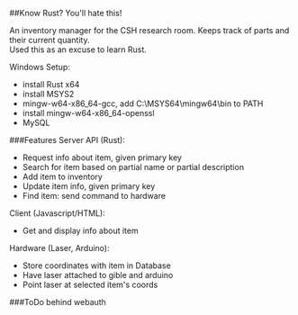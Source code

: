 ##Know Rust? You'll hate this!

An inventory manager for the CSH research room. Keeps track of parts and their current quantity.  
Used this as an excuse to learn Rust.  

Windows Setup:  
 * install Rust x64
 * install MSYS2
  * mingw-w64-x86_64-gcc, add C:\MSYS64\mingw64\bin to PATH
  * install mingw-w64-x86_64-openssl
 * MySQL
 
###Features
Server API (Rust):
 * Request info about item, given primary key
 * Search for item based on partial name or partial description 
 * Add item to inventory
 * Update item info, given primary key
 * Find item: send command to hardware
 
Client (Javascript/HTML):
 * Get and display info about item 
 
Hardware (Laser, Arduino):
 * Store coordinates with item in Database
 * Have laser attached to gible and arduino
 * Point laser at selected item's coords
 
###ToDo 
behind webauth  